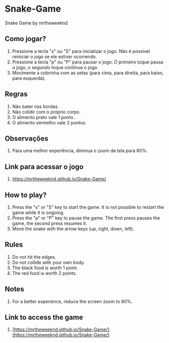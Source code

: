 # Snake-Game
Snake Game by mrtheweeknd
 
## Como jogar?
1. Pressione a tecla "s" ou "S" para inicializar o jogo. Não é possível reiniciar o jogo se ele estiver ocorrendo. 
2. Pressione a tecla "p" ou "P" para pausar o jogo. O primeiro toque pausa o jogo, o segundo toque continua o jogo.
3. Movimente a cobrinha com as setas (para cima, para direita, para baixo, para esquerda).

## Regras
1. Não bater nas bordas.
2. Não colidir com o próprio corpo.
3. O alimento preto vale 1 ponto.
4. O alimento vermelho vale 2 pontos.

## Observações
1. Para uma melhor experiência, diminua o zoom da tela para 80%.

## Link para acessar o jogo
1. https://mrtheweeknd.github.io/Snake-Game/

## How to play?
1. Press the "s" or "S" key to start the game. It is not possible to restart the game while it is ongoing.
2. Press the "p" or "P" key to pause the game. The first press pauses the game, the second press resumes it.
3. Move the snake with the arrow keys (up, right, down, left).

## Rules
1. Do not hit the edges.
2. Do not collide with your own body.
3. The black food is worth 1 point.
4. The red food is worth 2 points.

## Notes
1. For a better experience, reduce the screen zoom to 80%.

## Link to access the game
1. [https://mrtheweeknd.github.io/Snake-Game/](https://mrtheweeknd.github.io/Snake-Game/)
